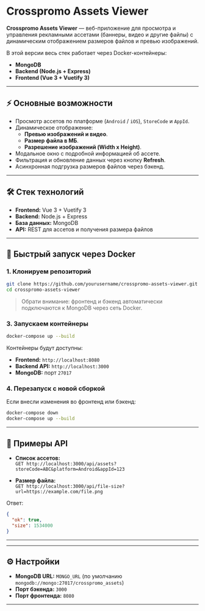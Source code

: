 # Crosspromo Assets Viewer


**Crosspromo Assets Viewer** — веб-приложение для просмотра и управления рекламными ассетами (баннеры, видео и другие файлы) с динамическим отображением размеров файлов и превью изображений.  

В этой версии весь стек работает через Docker-контейнеры:

- **MongoDB**  
- **Backend (Node.js + Express)**  
- **Frontend (Vue 3 + Vuetify 3)**  

---

## ⚡ Основные возможности

- Просмотр ассетов по платформе (`Android` / `iOS`), `StoreCode` и `AppId`.
- Динамическое отображение:
  - **Превью изображений и видео**.
  - **Размер файла в МБ**.
  - **Разрешение изображений (Width x Height)**.
- Модальное окно с подробной информацией об ассете.
- Фильтрация и обновление данных через кнопку **Refresh**.
- Асинхронная подгрузка размеров файлов через бэкенд.

---

## 🛠 Стек технологий

- **Frontend:** Vue 3 + Vuetify 3  
- **Backend:** Node.js + Express  
- **База данных:** MongoDB  
- **API:** REST для ассетов и получения размера файлов  

---

## 🚀 Быстрый запуск через Docker

### 1. Клонируем репозиторий
```bash
git clone https://github.com/yourusername/crosspromo-assets-viewer.git
cd crosspromo-assets-viewer
```

> Обрати внимание: фронтенд и бэкенд автоматически подключаются к MongoDB через сеть Docker.

### 3. Запускаем контейнеры
```bash
docker-compose up --build
```

Контейнеры будут доступны:

- **Frontend:** `http://localhost:8080`  
- **Backend API:** `http://localhost:3000`  
- **MongoDB:** порт `27017`  

### 4. Перезапуск с новой сборкой
Если внесли изменения во фронтенд или бэкенд:
```bash
docker-compose down
docker-compose up --build
```

---

## 🔗 Примеры API

- **Список ассетов:**  
`GET http://localhost:3000/api/assets?storeCode=ABC&platform=Android&appId=123`  

- **Размер файла:**  
`GET http://localhost:3000/api/file-size?url=https://example.com/file.png`  

Ответ:
```json
{
  "ok": true,
  "size": 1534000
}
```

---

---

## ⚙ Настройки

- **MongoDB URL:** `MONGO_URL` (по умолчанию `mongodb://mongo:27017/crosspromo_assets`)  
- **Порт бэкенда:** `3000`  
- **Порт фронтенда:** `8080`  

---
